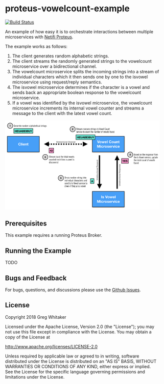 # proteus-vowelcount-example
[![Build Status](https://travis-ci.org/gregwhitaker/proteus-vowelcount-example.svg?branch=master)](https://travis-ci.org/gregwhitaker/proteus-vowelcount-example)

An example of how easy it is to orchestrate interactions between multiple microservices with [Netifi Proteus](https://www.netifi.com).

The example works as follows:

1. The client generates random alphabetic strings.
2. The client streams the randomly generated strings to the vowelcount microservice over a bidirectional channel.
3. The vowelcount microservice splits the incoming strings into a stream of individual characters which it then sends one by one to the isvowel microservice using request/reply semantics.
4. The isvowel microservice determines if the character is a vowel and sends back an appropriate boolean response to the vowelcount microservice.
5. If a vowel was identified by the isvowel microservice, the vowelcount microservice increments its internal vowel counter and streams a message to the client with the latest vowel count.

![diagram](diagram.png)

## Prerequisites
This example requires a running Proteus Broker.

## Running the Example
TODO

## Bugs and Feedback
For bugs, questions, and discussions please use the [Github Issues](https://github.com/gregwhitaker/proteus-vowelcount-example/issues).

## License
Copyright 2018 Greg Whitaker

Licensed under the Apache License, Version 2.0 (the "License");
you may not use this file except in compliance with the License.
You may obtain a copy of the License at

   http://www.apache.org/licenses/LICENSE-2.0

Unless required by applicable law or agreed to in writing, software
distributed under the License is distributed on an "AS IS" BASIS,
WITHOUT WARRANTIES OR CONDITIONS OF ANY KIND, either express or implied.
See the License for the specific language governing permissions and
limitations under the License.
